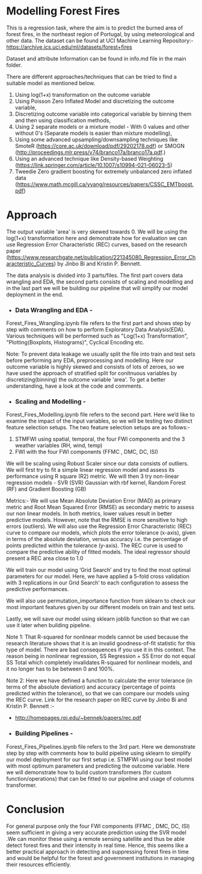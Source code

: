 # Modelling Forest Fires

This is a regression task, where the aim is to predict the burned area of forest fires, in the northeast region of Portugal, by using meteorological and other data. The dataset can be found at UCI Machine Learning Repository:- https://archive.ics.uci.edu/ml/datasets/forest+fires

Dataset and attribute Information can be found in info.md file in the main folder.

There are different approaches/techniques that can be tried to find a suitable model as mentioned below.

1) Using log(1+x) transformation on the outcome variable
2) Using Poisson Zero Inflated Model and discretizing the outcome variable,
3) Discretizing outcome variable into categorical variable by binning them and then using classification methods,
4) Using 2 separate models or a mixture model - With 0 values and other without 0's (Separate models is easier than mixture modelling),
5) Using some advanced upsampling/downsampling techniques like SmoteR (https://core.ac.uk/download/pdf/29202178.pdf) or SMOGN (http://proceedings.mlr.press/v74/branco17a/branco17a.pdf.)
6) Using an advanced technique like Density-based Weighting (https://link.springer.com/article/10.1007/s10994-021-06023-5)
7) Tweedie Zero gradient boosting for extremely unbalanced zero inflated data (https://www.math.mcgill.ca/yyang/resources/papers/CSSC_EMTboost.pdf)


# Approach
The output variable 'area' is very skewed towards 0. We will be using the log(1+x) transformation here and demonstrate how for evaluation we can use Regression Error Characteristic (REC) curves, based on the research paper (https://www.researchgate.net/publication/221345080_Regression_Error_Characteristic_Curves) by Jinbo Bi and Kristin P. Bennett.

The data analysis is divided into 3 parts/files. The first part covers data wrangling and EDA, the second parts consists of scaling and modelling and in the last part we will be building our pipeline that will simplify our model deployment in the end.

* <h3> Data Wrangling and EDA - </h3>
Forest_Fires_Wrangling.ipynb file refers to the first part and shows step by step with comments on how to perform Exploratory Data Analysis(EDA). Various techniques will be performed such as "Log(1+x) Transformation", "Plotting(Boxplots, Histograms)", Cyclical Encoding etc.

Note: To prevent data leakage we usually split the file into train and test sets before performing any EDA, preprocessing and modelling. Here our outcome variable is highly skewed and consists of lots of zeroes, so we have used the approach of stratified split for conitnuous variables by discretizing(binning) the outcome variable 'area'. To get a better understanding, have a look at the code and comments.

* <h3> Scaling and  Modelling - </h3>
Forest_Fires_Modelling.ipynb file refers to the second part. Here we’d like to examine the impact of the input variables, so we will be testing two distinct feature selection setups. The two feature selection setups are as follows:-
1) STMFWI using spatial, temporal, the four FWI components and the 3 weather variables (RH, wind, temp)
2) FWI with the four FWI components (FFMC , DMC, DC, ISI)

We will be scaling using Robust Scaler since our data consists of outliers. </n>
We will first try to fit a simple linear regression model and assess its performance using R square (R2) metric.
We will then 3 try non-linear regression models - SVR (SVR) Gaussian with rbf kernel, Random Forest (RF) and Gradient Boosting (GB)

Metrics:- We will use Mean Absolute Deviation Error (MAD) as primary metric and Root Mean Squared Error (RMSE) as secondary metric to assess our non linear models. In both metrics, lower values result in better predictive models. However, note that the RMSE is more sensitive to high errors (outliers).
We will also use the Regression Error Characteristic (REC) curve to compare our models, which plots the error tolerance (x-axis), given in terms of the absolute deviation, versus accuracy i.e. the percentage of points predicted within the tolerance (y-axis). The REC curve is used to compare the predictive ability of fitted models. The ideal regressor should present a REC area close to 1.0 

We will train our model using ‘Grid Search’ and try to find the most optimal parameters for our model. Here, we have applied a 5-fold cross validation with 3 replications in our Grid Search’ to each configuration to assess the predictive performances.  

We will also use permutation_importance function from sklearn to check our most important features given by our different models on train and test sets.

Lastly, we will save our model using sklearn joblib function so that we can use it later when building pipeline.

Note 1: That R-squared for nonlinear models cannot be used because the research literature shows that it is an invalid goodness-of-fit statistic for this type of model. There are bad consequences if you use it in this context. The reason being in nonlinear regression, SS Regression + SS Error do not equal SS Total which completely invalidates R-squared for nonlinear models, and it no longer has to be between 0 and 100%.

Note 2: Here we have defined a function to calculate the error tolerance (in terms of the absolute deviation) and accuracy (percentage of points predicted within the tolerance), so that we can compare our models using the REC curve.
Link for the research paper on REC curve by Jinbo Bi and Kristin P. Bennett :-
* http://homepages.rpi.edu/~bennek/papers/rec.pdf

* <h3> Building Pipelines - </h3>
Forest_Fires_Pipelines.ipynb file refers to the 3rd part. Here we demonstrate step by step with comments how to build pipeline using sklearn to simplify our model deployment for our first setup  i.e. STMFWI using our best model with most optimum parameters and predicting the outcome variable. Here we will demonstrate how to build custom transformers (for custom function/operations) that can be fitted to our pipeline and usage of columns transformer. 


# Conclusion

For general purpose only the four FWI components (FFMC , DMC, DC, ISI) seem sufficient in giving a very accurate prediction using the SVR model .We can monitor these using a remote sensing satellite and thus be able detect forest fires and their intensity in real time. Hence, this seems like a better practical approach in detecting and suppressing forest fires in time and would be helpful for the forest and government institutions in managing their resources efficiently.
